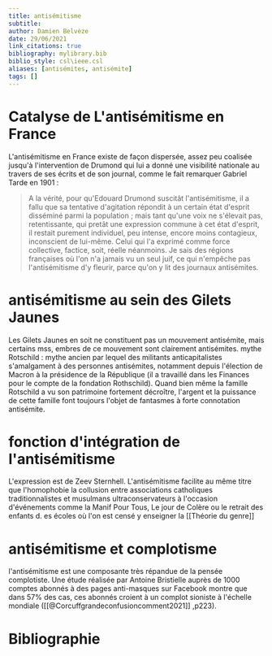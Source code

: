 ```yaml
---
title: antisémitisme
subtitle:
author: Damien Belvèze
date: 29/06/2021
link_citations: true
bibliography: mylibrary.bib
biblio_style: csl\ieee.csl
aliases: [antisémites, antisémite]
tags: []
---
```



# Catalyse de L'antisémitisme en France

L'antisémitisme en France existe de façon dispersée, assez peu coalisée jusqu'à l'intervention de Drumond qui lui a donné une visibilité nationale au travers de ses écrits et de son journal, comme le fait remarquer Gabriel Tarde en 1901 : 

> A la vérité, pour qu'Edouard Drumond suscitât l'antisémitisme, il a fallu que sa tentative d'agitation répondit à un certain état d'esprit disséminé parmi la population ; mais tant qu'une voix ne s'élevait pas, retentissante, qui pretât une expression commune à cet état d'esprit, il restait purement individuel, peu intense, encore moins contagieux, inconscient de lui-même. Celui qui l'a exprimé comme force collective, factice, soit, réelle néanmoins. Je sais des régions françaises où l'on n'a jamais vu un seul juif, ce qui n'empêche pas l'antisémitisme d'y fleurir, parce qu'on y lit des journaux antisémites.



# antisémitisme au sein des Gilets Jaunes

Les Gilets Jaunes en soit ne constituent pas un mouvement antisémite, mais certains mss, embres de ce mouvement sont clairement antisémites.
mythe Rotschild : mythe ancien par lequel des militants anticapitalistes s'amalgament à des personnes antisémites, notamment depuis l'élection de Macron à la présidence de la République (il a travaillé dans les Finances pour le compte de la fondation Rothschild). Quand bien même la famille Rotschild a vu son patrimoine fortement décroître, l'argent et la puissance de cette famille font toujours l'objet de fantasmes à forte connotation antisémite. 


# fonction d'intégration de l'antisémitisme

L'expression est de Zeev Sternhell.
L'antisémitisme facilite au même titre que l'homophobie la collusion entre associations catholiques traditionnalistes et musulmans ultraconservateurs à l'occasion d'événements comme la Manif Pour Tous, Le jour de Colère ou le retrait des enfants d.  es écoles où l'on est censé y enseigner la [[Théorie du genre]]


# antisémitisme et complotisme

l'antisémitisme est une composante très répandue de la pensée complotiste. 
Une étude réalisée par Antoine Bristielle auprès de 1000 comptes abonnés à des pages anti-masques sur Facebook montre que dans 57% des cas, ces abonnés croient à un complot sioniste à l'échelle mondiale ([[@Corcuffgrandeconfusioncomment2021]] ,p223).





# Bibliographie
